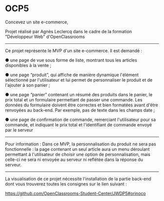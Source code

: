 # OCP5
Concevez un site e-commerce,

Projet réalisé par Agnès Leclercq dans le cadre de la formation "Développeur Web" d'OpenClassrooms

**************************************************************************************************

Ce projet représente le MVP d'un site e-commerce. Il est demandé :

● une page de vue sous forme de liste, montrant tous les articles disponibles
à la vente ;

● une page “produit”, qui affiche de manière dynamique l'élément
sélectionné par l'utilisateur et lui permet de personnaliser le produit et de
l'ajouter à son panier ;

● une page “panier” contenant un résumé des produits dans le panier, le prix
total et un formulaire permettant de passer une commande. Les données
du formulaire doivent être correctes et bien formatées avant d'être
renvoyées au back-end. Par exemple, pas de texte dans les champs date ;

● une page de confirmation de commande, remerciant l'utilisateur pour sa
commande, et indiquant le prix total et l'identifiant de commande envoyé
par le serveur

**************************************************************************************************

Pour information : Dans ce MVP, la personnalisation du produit ne sera pas fonctionnelle : la page
contenant un seul article aura un menu déroulant permettant à l'utilisateur de
choisir une option de personnalisation, mais celle-ci ne sera ni envoyée au serveur
ni reflétée dans la réponse du serveur.

**************************************************************************************************
La visualisation de ce projet nécessite l'installation de la partie back-end dont vous trouverez toutes les consignes sur le lien suivant :

https://github.com/OpenClassrooms-Student-Center/JWDP5#orinoco



